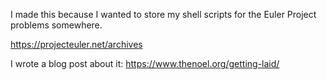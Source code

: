 I made this because I wanted to store my shell scripts for the Euler Project problems somewhere.

https://projecteuler.net/archives

I wrote a blog post about it: https://www.thenoel.org/getting-laid/

